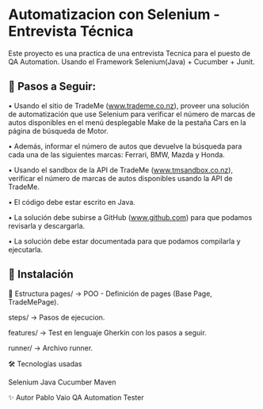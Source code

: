 # Automatizacion con Selenium - Entrevista Técnica

Este proyecto es una practica de una entrevista Tecnica para el puesto de QA Automation.
Usando el Framework Selenium(Java) + Cucumber + Junit.

## 📌 Pasos a Seguir:

• Usando el sitio de TradeMe (www.trademe.co.nz), proveer una solución de automatización que use 
Selenium para verificar el número de marcas de autos disponibles en el menú desplegable Make de la 
pestaña Cars en la página de búsqueda de Motor. 

• Además, informar el número de autos que devuelve la búsqueda para cada una de las siguientes 
marcas: Ferrari, BMW, Mazda y Honda. 

• Usando el sandbox de la API de TradeMe (www.tmsandbox.co.nz), verificar el número de marcas de 
autos disponibles usando la API de TradeMe. 

• El código debe estar escrito en Java. 

• La solución debe subirse a GitHub (www.github.com) para que podamos revisarla y descargarla. 

• La solución debe estar documentada para que podamos compilarla y ejecutarla.


## 🚀 Instalación


📂 Estructura
pages/ → POO - Definición de pages (Base Page, TradeMePage).

steps/ → Pasos de ejecucion.

features/ → Test en lenguaje Gherkin con los pasos a seguir.

runner/ → Archivo runner.

🛠 Tecnologías usadas

Selenium
Java
Cucumber
Maven

✨ Autor
Pablo Vaio
QA Automation Tester
